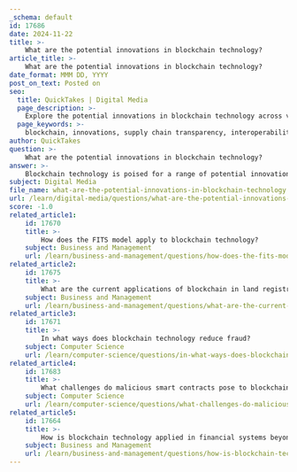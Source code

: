 ```yaml
---
_schema: default
id: 17686
date: 2024-11-22
title: >-
    What are the potential innovations in blockchain technology?
article_title: >-
    What are the potential innovations in blockchain technology?
date_format: MMM DD, YYYY
post_on_text: Posted on
seo:
  title: QuickTakes | Digital Media
  page_description: >-
    Explore the potential innovations in blockchain technology across various sectors, including supply chain management, finance, digital currencies, sustainability, IoT integration, and the Metaverse.
  page_keywords: >-
    blockchain, innovations, supply chain transparency, interoperability, decentralized finance, CBDCs, sustainability, IoT integration, tokenization, enhanced security, non-fungible tokens, Metaverse
author: QuickTakes
question: >-
    What are the potential innovations in blockchain technology?
answer: >-
    Blockchain technology is poised for a range of potential innovations that could significantly impact various sectors. Here are some key areas where innovations are expected to emerge:\n\n1. **Supply Chain Transparency**: One of the most impactful applications of blockchain is in supply chain management. Companies like IBM and Walmart are leveraging blockchain to enhance transparency and traceability in their supply chains, allowing for better tracking of products from origin to consumer.\n\n2. **Interoperability**: A crucial focus for the future of blockchain technology is achieving interoperability among diverse blockchain networks. This will facilitate cross-chain applications and enhance scalability, allowing assets and data to move seamlessly across multiple blockchains.\n\n3. **Decentralized Finance (DeFi)**: The maturation of DeFi is expected to continue, with innovations that provide more accessible financial services without traditional intermediaries. This includes the rise of decentralized exchanges (DEXs) and the integration of blockchain with artificial intelligence to create smarter financial solutions.\n\n4. **Central Bank Digital Currencies (CBDCs)**: Governments are increasingly exploring the implementation of CBDCs, which could revolutionize the way monetary policy is conducted and how transactions are processed, leading to a more efficient financial system.\n\n5. **Sustainability and Green Blockchain**: There is a growing emphasis on developing sustainable blockchain solutions that minimize environmental impact, particularly those that move away from energy-intensive proof-of-work consensus mechanisms.\n\n6. **Integration with the Internet of Things (IoT)**: Innovations such as decentralized physical infrastructure networks (DePIN) are emerging, which combine blockchain with IoT to enable secure interactions between devices, enhancing privacy and trust in data exchanges.\n\n7. **Tokenization of Real-World Assets**: The ability to tokenize physical assets (like real estate or art) on the blockchain is expected to grow, providing new avenues for investment and ownership that are more accessible and liquid.\n\n8. **Enhanced Security Measures**: As blockchain technology matures, enhanced security protocols will be developed to increase user trust and confidence, addressing concerns related to data breaches and fraud.\n\n9. **Expansion of Non-Fungible Tokens (NFTs)**: Beyond digital art, NFTs are expected to expand into various sectors, including gaming, real estate, and intellectual property, creating new markets and opportunities for ownership and trade.\n\n10. **Role in the Metaverse**: Blockchain technology will play a crucial role in the development of the Metaverse, providing secure ownership records, enabling cross-platform asset compatibility, and facilitating transactions within virtual environments.\n\nThese innovations indicate that blockchain technology is not just a passing trend but a foundational element that will shape the future of various industries, enhancing efficiency, security, and transparency across the board. As we move into 2024 and beyond, the landscape of blockchain is set to evolve dramatically, driven by these emerging trends and applications.
subject: Digital Media
file_name: what-are-the-potential-innovations-in-blockchain-technology.md
url: /learn/digital-media/questions/what-are-the-potential-innovations-in-blockchain-technology
score: -1.0
related_article1:
    id: 17670
    title: >-
        How does the FITS model apply to blockchain technology?
    subject: Business and Management
    url: /learn/business-and-management/questions/how-does-the-fits-model-apply-to-blockchain-technology
related_article2:
    id: 17675
    title: >-
        What are the current applications of blockchain in land registries?
    subject: Business and Management
    url: /learn/business-and-management/questions/what-are-the-current-applications-of-blockchain-in-land-registries
related_article3:
    id: 17671
    title: >-
        In what ways does blockchain technology reduce fraud?
    subject: Computer Science
    url: /learn/computer-science/questions/in-what-ways-does-blockchain-technology-reduce-fraud
related_article4:
    id: 17683
    title: >-
        What challenges do malicious smart contracts pose to blockchain technology?
    subject: Computer Science
    url: /learn/computer-science/questions/what-challenges-do-malicious-smart-contracts-pose-to-blockchain-technology
related_article5:
    id: 17664
    title: >-
        How is blockchain technology applied in financial systems beyond cryptocurrencies?
    subject: Business and Management
    url: /learn/business-and-management/questions/how-is-blockchain-technology-applied-in-financial-systems-beyond-cryptocurrencies
---
```


&nbsp;